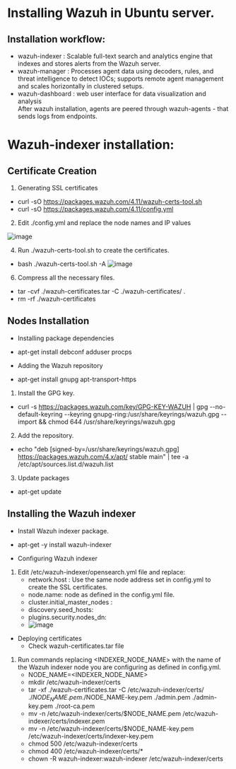 # Installing Wazuh in Ubuntu server.
## Installation workflow:  
* wazuh-indexer : Scalable full-text search and analytics engine that indexes and stores alerts from the Wazuh server.  
* wazuh-manager : Processes agent data using decoders, rules, and threat intelligence to detect IOCs; supports remote agent management and scales horizontally in clustered setups.  
* wazuh-dashboard : web user interface for data visualization and analysis  
After wazuh installation, agents are peered through wazuh-agents - that sends logs from endpoints.  

# Wazuh-indexer installation:  
## Certificate Creation
1. Generating SSL certificates  
 - curl -sO https://packages.wazuh.com/4.11/wazuh-certs-tool.sh  
 - curl -sO https://packages.wazuh.com/4.11/config.yml  
2. Edit ./config.yml and replace the node names and IP values
   
![image](https://github.com/user-attachments/assets/5ebf72f0-a1d1-4058-acbb-1629c4089c7c)  

4. Run ./wazuh-certs-tool.sh to create the certificates.  
 - bash ./wazuh-certs-tool.sh -A
![image](https://github.com/user-attachments/assets/ccc9121a-609b-4998-91ab-1a9a55c98c49)
6. Compress all the necessary files.  
 - tar -cvf ./wazuh-certificates.tar -C ./wazuh-certificates/ .  
 - rm -rf ./wazuh-certificates  

## Nodes Installation  
+ Installing package dependencies   
 - apt-get install debconf adduser procps
+ Adding the Wazuh repository  
 - apt-get install gnupg apt-transport-https
1. Install the GPG key.  
 - curl -s https://packages.wazuh.com/key/GPG-KEY-WAZUH | gpg --no-default-keyring --keyring gnupg-ring:/usr/share/keyrings/wazuh.gpg --import && chmod 644 /usr/share/keyrings/wazuh.gpg
2. Add the repository.  
 - echo "deb [signed-by=/usr/share/keyrings/wazuh.gpg] https://packages.wazuh.com/4.x/apt/ stable main" | tee -a /etc/apt/sources.list.d/wazuh.list
3. Update packages  
 - apt-get update  

## Installing the Wazuh indexer  
* Install Wazuh indexer package.  
 - apt-get -y install wazuh-indexer  
* Configuring Wazuh indexer   
1. Edit /etc/wazuh-indexer/opensearch.yml file and replace:
   - network.host : Use the same node address set in config.yml to create the SSL certificates.
   - node.name: node as defined in the config.yml file.
   - cluster.initial_master_nodes :
   - discovery.seed_hosts:
   - plugins.security.nodes_dn:
   - ![image](https://github.com/user-attachments/assets/d34a5f91-5d4f-4090-b51f-fda665054160)

* Deploying certificates
  - Check wazuh-certificates.tar file  
1. Run commands replacing <INDEXER_NODE_NAME> with the name of the Wazuh indexer node you are configuring as defined in config.yml.  
   - NODE_NAME=<INDEXER_NODE_NAME>  
   - mkdir /etc/wazuh-indexer/certs  
   - tar -xf ./wazuh-certificates.tar -C /etc/wazuh-indexer/certs/ ./$NODE_NAME.pem ./$NODE_NAME-key.pem ./admin.pem ./admin-key.pem ./root-ca.pem  
   - mv -n /etc/wazuh-indexer/certs/$NODE_NAME.pem /etc/wazuh-indexer/certs/indexer.pem  
   - mv -n /etc/wazuh-indexer/certs/$NODE_NAME-key.pem /etc/wazuh-indexer/certs/indexer-key.pem  
   - chmod 500 /etc/wazuh-indexer/certs  
   - chmod 400 /etc/wazuh-indexer/certs/*  
   - chown -R wazuh-indexer:wazuh-indexer /etc/wazuh-indexer/certs

   
